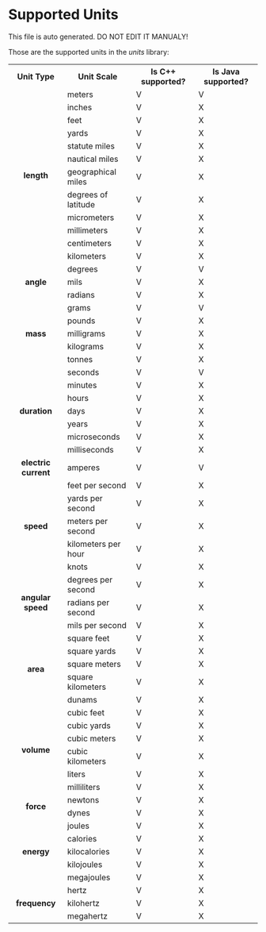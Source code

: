 # Supported Units

This file is auto generated.
DO NOT EDIT IT MANUALY!


Those are the supported units in the *units* library:

<table>
	<tr>
		<th>
			Unit Type
		</th>
		<th>
			Unit Scale
		</th>
		<th>
			Is C++ supported?
		</th>
		<th>
			Is Java supported?
		</th>
	</tr>
	<tr>
		<td rowspan=12 style="text-align:center; vertical-align:middle;font-weight:bold">
			length
		</td>
		<td>meters</td>
		<td>V</td>
		<td>V</td>
	</tr>
	<tr><td>inches</td>
	<td>V</td>
	<td>X</td></tr>
	<tr><td>feet</td>
	<td>V</td>
	<td>X</td></tr>
	<tr><td>yards</td>
	<td>V</td>
	<td>X</td></tr>
	<tr><td>statute miles</td>
	<td>V</td>
	<td>X</td></tr>
	<tr><td>nautical miles</td>
	<td>V</td>
	<td>X</td></tr>
	<tr><td>geographical miles</td>
	<td>V</td>
	<td>X</td></tr>
	<tr><td>degrees of latitude</td>
	<td>V</td>
	<td>X</td></tr>
	<tr><td>micrometers</td>
	<td>V</td>
	<td>X</td></tr>
	<tr><td>millimeters</td>
	<td>V</td>
	<td>X</td></tr>
	<tr><td>centimeters</td>
	<td>V</td>
	<td>X</td></tr>
	<tr><td>kilometers</td>
	<td>V</td>
	<td>X</td></tr>
	<tr>
		<td rowspan=3 style="text-align:center; vertical-align:middle;font-weight:bold">
			angle
		</td>
		<td>degrees</td>
		<td>V</td>
		<td>V</td>
	</tr>
	<tr><td>mils</td>
	<td>V</td>
	<td>X</td></tr>
	<tr><td>radians</td>
	<td>V</td>
	<td>X</td></tr>
	<tr>
		<td rowspan=5 style="text-align:center; vertical-align:middle;font-weight:bold">
			mass
		</td>
		<td>grams</td>
		<td>V</td>
		<td>V</td>
	</tr>
	<tr><td>pounds</td>
	<td>V</td>
	<td>X</td></tr>
	<tr><td>milligrams</td>
	<td>V</td>
	<td>X</td></tr>
	<tr><td>kilograms</td>
	<td>V</td>
	<td>X</td></tr>
	<tr><td>tonnes</td>
	<td>V</td>
	<td>X</td></tr>
	<tr>
		<td rowspan=7 style="text-align:center; vertical-align:middle;font-weight:bold">
			duration
		</td>
		<td>seconds</td>
		<td>V</td>
		<td>V</td>
	</tr>
	<tr><td>minutes</td>
	<td>V</td>
	<td>X</td></tr>
	<tr><td>hours</td>
	<td>V</td>
	<td>X</td></tr>
	<tr><td>days</td>
	<td>V</td>
	<td>X</td></tr>
	<tr><td>years</td>
	<td>V</td>
	<td>X</td></tr>
	<tr><td>microseconds</td>
	<td>V</td>
	<td>X</td></tr>
	<tr><td>milliseconds</td>
	<td>V</td>
	<td>X</td></tr>
	<tr>
		<td rowspan=1 style="text-align:center; vertical-align:middle;font-weight:bold">
			electric current
		</td>
		<td>amperes</td>
		<td>V</td>
		<td>V</td>
	</tr>
	<tr>
		<td rowspan=5 style="text-align:center; vertical-align:middle;font-weight:bold">
			speed
		</td>
		<td>feet per second</td>
		<td>V</td>
		<td>X</td>
	</tr>
	<tr><td>yards per second</td>
	<td>V</td>
	<td>X</td></tr>
	<tr><td>meters per second</td>
	<td>V</td>
	<td>X</td></tr>
	<tr><td>kilometers per hour</td>
	<td>V</td>
	<td>X</td></tr>
	<tr><td>knots</td>
	<td>V</td>
	<td>X</td></tr>
	<tr>
		<td rowspan=3 style="text-align:center; vertical-align:middle;font-weight:bold">
			angular speed
		</td>
		<td>degrees per second</td>
		<td>V</td>
		<td>X</td>
	</tr>
	<tr><td>radians per second</td>
	<td>V</td>
	<td>X</td></tr>
	<tr><td>mils per second</td>
	<td>V</td>
	<td>X</td></tr>
	<tr>
		<td rowspan=5 style="text-align:center; vertical-align:middle;font-weight:bold">
			area
		</td>
		<td>square feet</td>
		<td>V</td>
		<td>X</td>
	</tr>
	<tr><td>square yards</td>
	<td>V</td>
	<td>X</td></tr>
	<tr><td>square meters</td>
	<td>V</td>
	<td>X</td></tr>
	<tr><td>square kilometers</td>
	<td>V</td>
	<td>X</td></tr>
	<tr><td>dunams</td>
	<td>V</td>
	<td>X</td></tr>
	<tr>
		<td rowspan=6 style="text-align:center; vertical-align:middle;font-weight:bold">
			volume
		</td>
		<td>cubic feet</td>
		<td>V</td>
		<td>X</td>
	</tr>
	<tr><td>cubic yards</td>
	<td>V</td>
	<td>X</td></tr>
	<tr><td>cubic meters</td>
	<td>V</td>
	<td>X</td></tr>
	<tr><td>cubic kilometers</td>
	<td>V</td>
	<td>X</td></tr>
	<tr><td>liters</td>
	<td>V</td>
	<td>X</td></tr>
	<tr><td>milliliters</td>
	<td>V</td>
	<td>X</td></tr>
	<tr>
		<td rowspan=2 style="text-align:center; vertical-align:middle;font-weight:bold">
			force
		</td>
		<td>newtons</td>
		<td>V</td>
		<td>X</td>
	</tr>
	<tr><td>dynes</td>
	<td>V</td>
	<td>X</td></tr>
	<tr>
		<td rowspan=5 style="text-align:center; vertical-align:middle;font-weight:bold">
			energy
		</td>
		<td>joules</td>
		<td>V</td>
		<td>X</td>
	</tr>
	<tr><td>calories</td>
	<td>V</td>
	<td>X</td></tr>
	<tr><td>kilocalories</td>
	<td>V</td>
	<td>X</td></tr>
	<tr><td>kilojoules</td>
	<td>V</td>
	<td>X</td></tr>
	<tr><td>megajoules</td>
	<td>V</td>
	<td>X</td></tr>
	<tr>
		<td rowspan=3 style="text-align:center; vertical-align:middle;font-weight:bold">
			frequency
		</td>
		<td>hertz</td>
		<td>V</td>
		<td>X</td>
	</tr>
	<tr><td>kilohertz</td>
	<td>V</td>
	<td>X</td></tr>
	<tr><td>megahertz</td>
	<td>V</td>
	<td>X</td></tr>


</table>